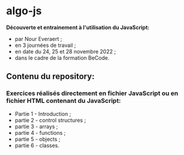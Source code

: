 # algo-js
**Découverte et entrainement à l'utilisation du JavaScript:**   
* par Nour Everaert ;
* en 3 journées de travail ;
* en date du 24, 25 et 28 novembre 2022 ;
* dans le cadre de la formation BeCode.

## Contenu du repository:
### Exercices réalisés directement en fichier JavaScript ou en fichier HTML contenant du JavaScript:
* Partie 1 - Introduction ;
* partie 2 - control structures ;
* partie 3 - arrays ;
* partie 4 - functions ;
* partie 5 - objects ;
* partie 6 - classes.
